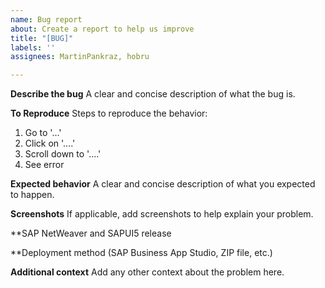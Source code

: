 ```yaml
---
name: Bug report
about: Create a report to help us improve
title: "[BUG]"
labels: ''
assignees: MartinPankraz, hobru

---
```


**Describe the bug**
A clear and concise description of what the bug is.

**To Reproduce**
Steps to reproduce the behavior:
1. Go to '...'
2. Click on '....'
3. Scroll down to '....'
4. See error

**Expected behavior**
A clear and concise description of what you expected to happen.

**Screenshots**
If applicable, add screenshots to help explain your problem.

**SAP NetWeaver and SAPUI5 release

**Deployment method (SAP Business App Studio, ZIP file, etc.)

**Additional context**
Add any other context about the problem here.
